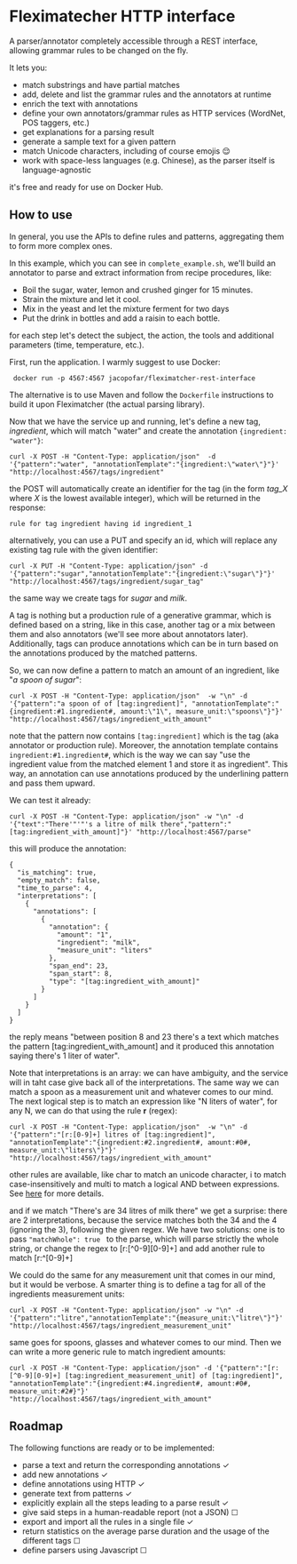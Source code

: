 Fleximatecher HTTP interface
============================

A parser/annotator completely accessible through a REST interface, allowing grammar rules to be changed on the fly.

It lets you:

* match substrings and have partial matches
* add, delete and list the grammar rules and the annotators at runtime
* enrich the text with annotations
* define your own annotators/grammar rules as HTTP services (WordNet, POS taggers, etc.)
* get explanations for a parsing result
* generate a sample text for a given pattern
* match Unicode characters, including of course emojis 😌
* work with space-less languages (e.g. Chinese), as the parser itself is language-agnostic

it's free and ready for use on Docker Hub.

How to use
----------
In general, you use the APIs to define rules and patterns, aggregating them to form more complex ones.

In this example, which you can see in `complete_example.sh`,  we'll build an annotator to parse and extract information from recipe procedures, like:
* Boil the sugar, water, lemon and crushed ginger for 15 minutes.
* Strain the mixture and let it cool.
* Mix in the yeast and let the mixture ferment for two days
* Put the drink in bottles and add a raisin to each bottle.

for each step let's detect the subject, the action, the tools and additional parameters (time, temperature, etc.).

First, run the application. I warmly suggest to use Docker:

     docker run -p 4567:4567 jacopofar/fleximatcher-rest-interface

The alternative is to use Maven and follow the `Dockerfile` instructions to build it upon Fleximatcher (the actual parsing library).

Now that we have the service up and running, let's define a new tag, _ingredient_, which will match "water" and create the annotation `{ingredient: "water"}`:

    curl -X POST -H "Content-Type: application/json"  -d '{"pattern":"water", "annotationTemplate":"{ingredient:\"water\"}"}' "http://localhost:4567/tags/ingredient"

the POST will automatically create an identifier for the tag (in the form _tag_X_ where _X_ is the lowest available integer), which will be returned in the response:

    rule for tag ingredient having id ingredient_1 

alternatively, you can use a PUT and specify an id, which will replace any existing tag rule with the given identifier:

    curl -X PUT -H "Content-Type: application/json" -d '{"pattern":"sugar","annotationTemplate":"{ingredient:\"sugar\"}"}' "http://localhost:4567/tags/ingredient/sugar_tag"

the same way we create tags for _sugar_ and _milk_.

A tag is nothing but a production rule of a generative grammar, which is defined based on a string, like in this case, another tag or a mix between them and also annotators (we'll see more about annotators later). Additionally, tags can produce annotations which can be in turn based on the annotations produced by the matched patterns.

So, we can now define a pattern to match an amount of an ingredient, like "_a spoon of sugar_":

    curl -X POST -H "Content-Type: application/json"  -w "\n" -d '{"pattern":"a spoon of of [tag:ingredient]", "annotationTemplate":"{ingredient:#1.ingredient#, amount:\"1\", measure_unit:\"spoons\"}"}' "http://localhost:4567/tags/ingredient_with_amount"

note that the pattern now contains `[tag:ingredient]` which is the tag (aka annotator or production rule). Moreover, the annotation template contains `ingredient:#1.ingredient#`, which is the way we can say "use the ingredient value from the matched element 1 and store it as ingredient". This way, an annotation can use annotations produced by the underlining pattern and pass them upward.

We can test it already:

    curl -X POST -H "Content-Type: application/json" -w "\n" -d '{"text":"There'"'"'s a litre of milk there","pattern":"[tag:ingredient_with_amount]"}' "http://localhost:4567/parse"

this will produce the annotation:

```
{
  "is_matching": true,
  "empty_match": false,
  "time_to_parse": 4,
  "interpretations": [
    {
      "annotations": [
        {
          "annotation": {
            "amount": "1",
            "ingredient": "milk",
            "measure_unit": "liters"
          },
          "span_end": 23,
          "span_start": 8,
          "type": "[tag:ingredient_with_amount]"
        }
      ]
    }
  ]
}
```

the reply means "between position 8 and 23 there's a text which matches the pattern [tag:ingredient_with_amount] and it produced this annotation saying there's 1 liter of water".

Note that interpretations is an array: we can have ambiguity, and the service will in taht case give back all of the interpretations.
The same way we can match a spoon as a measurement unit and whatever comes to our mind. The next logical step is to match an expression like "N liters of water", for any N, we can do that using the rule __r__ (regex):

    curl -X POST -H "Content-Type: application/json"  -w "\n" -d '{"pattern":"[r:[0-9]+] litres of [tag:ingredient]", "annotationTemplate":"{ingredient:#2.ingredient#, amount:#0#, measure_unit:\"liters\"}"}' "http://localhost:4567/tags/ingredient_with_amount"

other rules are available, like char to match an unicode character, i to match case-insensitively and multi to match a logical AND between expressions. See [here](https://github.com/jacopofar/fleximatcher) for more details. 

and if we match "There's are 34 litres of milk there" we get a surprise: there are 2 interpretations, because the service matches both the 34 and the 4 (ignoring the 3), following the given regex.
We have two solutions: one is to pass `"matchWhole": true ` to the parse, which will parse strictly the whole string, or change the regex to [r:[^0-9][0-9]+] and add another rule to match [r:^[0-9]+]

We could do the same for any measurement unit that comes in our mind, but it would be verbose. A smarter thing is to define a tag for all of the ingredients measurement units:

    curl -X POST -H "Content-Type: application/json" -w "\n" -d '{"pattern":"litre","annotationTemplate":"{measure_unit:\"litre\"}"}' "http://localhost:4567/tags/ingredient_measurement_unit"

same goes for spoons, glasses and whatever comes to our mind. Then we can write a more generic rule to match ingredient amounts:

    curl -X POST -H "Content-Type: application/json" -d '{"pattern":"[r:[^0-9][0-9]+] [tag:ingredient_measurement_unit] of [tag:ingredient]", "annotationTemplate":"{ingredient:#4.ingredient#, amount:#0#, measure_unit:#2#}"}' "http://localhost:4567/tags/ingredient_with_amount"


Roadmap
-------

The following functions are ready or to be implemented:

* parse a text and return the corresponding annotations ✓
* add new annotations ✓
* define annotations using HTTP ✓
* generate text from patterns ✓
* explicitly explain all the steps leading to a parse result ✓
* give said steps in a human-readable report (not a JSON) ☐
* export and import all the rules in a single file ✓
* return statistics on the average parse duration and the usage of the different tags ☐
* define parsers using Javascript ☐
